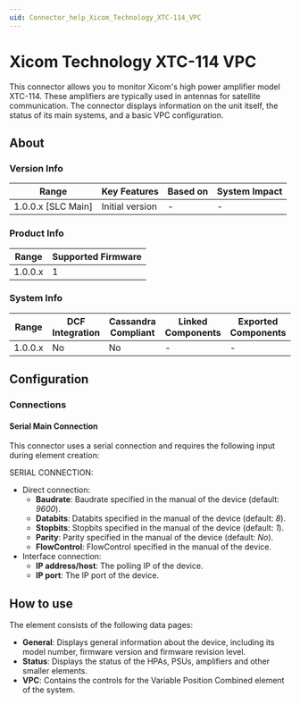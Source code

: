 ```yaml
---
uid: Connector_help_Xicom_Technology_XTC-114_VPC
---
```


# Xicom Technology XTC-114 VPC

This connector allows you to monitor Xicom's high power amplifier model XTC-114. These amplifiers are typically used in antennas for satellite communication. The connector displays information on the unit itself, the status of its main systems, and a basic VPC configuration.

## About

### Version Info

| Range                | Key Features     | Based on     | System Impact     |
|----------------------|------------------|--------------|-------------------|
| 1.0.0.x [SLC Main]   | Initial version  | -            | -                 |

### Product Info

| Range     | Supported Firmware     |
|-----------|------------------------|
| 1.0.0.x   | 1                      |

### System Info

| Range     | DCF Integration     | Cassandra Compliant     | Linked Components     | Exported Components     |
|-----------|---------------------|-------------------------|-----------------------|-------------------------|
| 1.0.0.x   | No                  | No                      | -                     | -                       |

## Configuration

### Connections

#### Serial Main Connection

This connector uses a serial connection and requires the following input during element creation:

SERIAL CONNECTION:

- Direct connection:
  - **Baudrate**: Baudrate specified in the manual of the device (default: *9600*).
  - **Databits**: Databits specified in the manual of the device (default: *8*).
  - **Stopbits**: Stopbits specified in the manual of the device (default: *1*).
  - **Parity**: Parity specified in the manual of the device (default: *No*).
  - **FlowControl**: FlowControl specified in the manual of the device.
- Interface connection:
  - **IP address/host**: The polling IP of the device.
  - **IP port**: The IP port of the device.

## How to use

The element consists of the following data pages:

- **General**: Displays general information about the device, including its model number, firmware version and firmware revision level.
- **Status**: Displays the status of the HPAs, PSUs, amplifiers and other smaller elements.
- **VPC**: Contains the controls for the Variable Position Combined element of the system.
